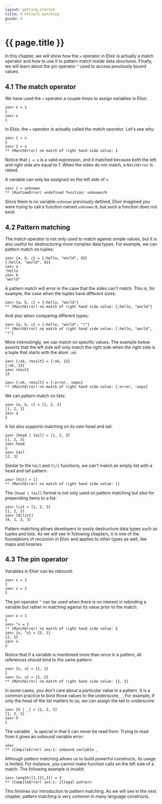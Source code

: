 ```yaml
---
layout: getting_started
title: 4 Pattern matching
guide: 4
---
```


# {{ page.title }}

  <div class="toc"></div>

In this chapter, we will show how the `=` operator in Elixir is actually a match operator and how to use it to pattern match inside data structures. Finally, we will learn about the pin operator `^` used to access previously bound values.

## 4.1 The match operator

We have used the `=` operator a couple times to assign variables in Elixir.

```iex
iex> x = 1
1
iex> x
1
```

In Elixir, the `=` operator is actually called *the match operator*. Let's see why:

```iex
iex> 1 = x
1
iex> 2 = x
** (MatchError) no match of right hand side value: 1
```

Notice that `1 = x` is a valid expression, and it matched because both the left and right side are equal to 1. When the sides do not match, a `MatchError` is raised.

A variable can only be assigned on the left side of `=`:

```iex
iex> 1 = unknown
** (RuntimeError) undefined function: unknown/0
````

Since there is no variable `unknown` previously defined, Elixir imagined you were trying to call a function named `unknown/0`, but such a function does not exist.

## 4.2 Pattern matching

The match operator is not only used to match against simple values, but it is also useful for destructuring more complex data types. For example, we can pattern match on tuples:

```iex
iex> {a, b, c} = {:hello, "world", 42}
{:hello, "world", 42}
iex> a
:hello
iex> b
"world"
```

A pattern match will error in the case that the sides can't match. This is, for example, the case when the tuples have different sizes:

```iex
iex> {a, b, c} = {:hello, "world"}
** (MatchError) no match of right hand side value: {:hello, "world"}
```

And also when comparing different types:

```iex
iex> {a, b, c} = [:hello, "world", "!"]
** (MatchError) no match of right hand side value: [:hello, "world", "!"]
```

More interestingly, we can match on specific values. The example below asserts that the left side will only match the right side when the right side is a tuple that starts with the atom `:ok`:

```iex
iex> {:ok, result} = {:ok, 13}
{:ok, 13}
iex> result
13

iex> {:ok, result} = {:error, :oops}
** (MatchError) no match of right hand side value: {:error, :oops}
```

We can pattern match on lists:

```iex
iex> [a, b, c] = [1, 2, 3]
[1, 2, 3]
iex> a
1
```

A list also supports matching on its own head and tail:

```iex
iex> [head | tail] = [1, 2, 3]
[1, 2, 3]
iex> head
1
iex> tail
[2, 3]
```

Similar to the `hd/1` and `tl/1` functions, we can't match an empty list with a head and tail pattern:

```iex
iex> [h|t] = []
** (MatchError) no match of right hand side value: []
```

The `[head | tail]` format is not only used on pattern matching but also for prepending items to a list:

```iex
iex> list = [1, 2, 3]
[1, 2, 3]
iex> [0|list]
[0, 1, 2, 3]
```

Pattern matching allows developers to easily destructure data types such as tuples and lists. As we will see in following chapters, it is one of the foundations of recursion in Elixir and applies to other types as well, like maps and binaries.

## 4.3 The pin operator

Variables in Elixir can be rebound:

```iex
iex> x = 1
1
iex> x = 2
2
```

The pin operator `^` can be used when there is no interest in rebinding a variable but rather in matching against its value prior to the match:

```iex
iex> x = 1
1
iex> ^x = 2
** (MatchError) no match of right hand side value: 2
iex> {x, ^x} = {2, 1}
{2, 1}
iex> x
2
```

Notice that if a variable is mentioned more than once in a pattern, all references should bind to the same pattern:

```iex
iex> {x, x} = {1, 1}
1
iex> {x, x} = {1, 2}
** (MatchError) no match of right hand side value: {1, 2}
```

In some cases, you don't care about a particular value in a pattern. It is a common practice to bind those values to the underscore, `_`. For example, if only the head of the list matters to us, we can assign the tail to underscore:

```iex
iex> [h | _] = [1, 2, 3]
[1, 2, 3]
iex> h
1
```

The variable `_` is special in that it can never be read from. Trying to read from it gives an unbound variable error:

```iex
iex> _
** (CompileError) iex:1: unbound variable _
```

Although pattern matching allows us to build powerful constructs, its usage is limited. For instance, you cannot make function calls on the left side of a match. The following example is invalid:

```iex
iex> length([1,[2],3]) = 3
** (CompileError) iex:1: illegal pattern
```

This finishes our introduction to pattern matching. As we will see in the next chapter, pattern matching is very common in many language constructs.
